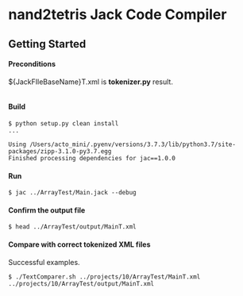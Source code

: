 # nand2tetris Jack Code Compiler

## Getting Started

#### Preconditions

${JackFIleBaseName}T.xml is **tokenizer.py** result.

```shell script
```

#### Build

```shell script
$ python setup.py clean install
...

Using /Users/acto_mini/.pyenv/versions/3.7.3/lib/python3.7/site-packages/zipp-3.1.0-py3.7.egg
Finished processing dependencies for jac==1.0.0
```

#### Run

```shell script
$ jac ../ArrayTest/Main.jack --debug

```

#### Confirm the output file

```shell script
$ head ../ArrayTest/output/MainT.xml
```


#### Compare with correct tokenized XML files

Successful examples.

```shell script
$ ./TextComparer.sh ../projects/10/ArrayTest/MainT.xml ../projects/10/ArrayTest/output/MainT.xml
```


